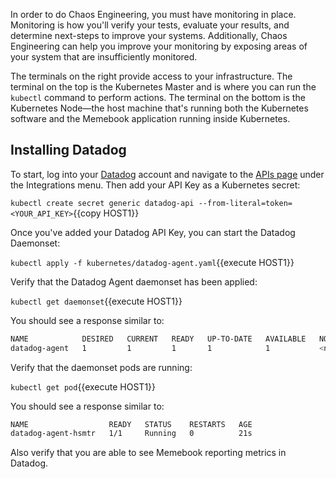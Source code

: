 In order to do Chaos Engineering, you must have monitoring in place. Monitoring is how you'll verify your tests, evaluate your results, and determine next-steps to improve your systems. Additionally, Chaos Engineering can help you improve your monitoring by exposing areas of your system that are insufficiently monitored.

The terminals on the right provide access to your infrastructure. The terminal on the top is the Kubernetes Master and is where you can run the `kubectl` command to perform actions. The terminal on the bottom is the Kubernetes Node—the host machine that's running both the Kubernetes software and the Memebook application running inside Kubernetes.

## Installing Datadog

To start, log into your [Datadog](https://app.datadoghq.com) account and navigate to the [APIs page](https://app.datadoghq.com/account/settings#api) under the Integrations menu. Then add your API Key as a Kubernetes secret:

`kubectl create secret generic datadog-api --from-literal=token=<YOUR_API_KEY>`{{copy HOST1}}

Once you've added your Datadog API Key, you can start the Datadog Daemonset:

`kubectl apply -f kubernetes/datadog-agent.yaml`{{execute HOST1}}

Verify that the Datadog Agent daemonset has been applied:

`kubectl get daemonset`{{execute HOST1}}

You should see a response similar to:

```bash
NAME            DESIRED   CURRENT   READY   UP-TO-DATE   AVAILABLE   NODE SELECTOR   AGE
datadog-agent   1         1         1       1            1           <none>          23s
```

Verify that the daemonset pods are running:

`kubectl get pod`{{execute HOST1}}

You should see a response similar to:

```bash
NAME                  READY   STATUS    RESTARTS   AGE
datadog-agent-hsmtr   1/1     Running   0          21s
```

Also verify that you are able to see Memebook reporting metrics in Datadog.

